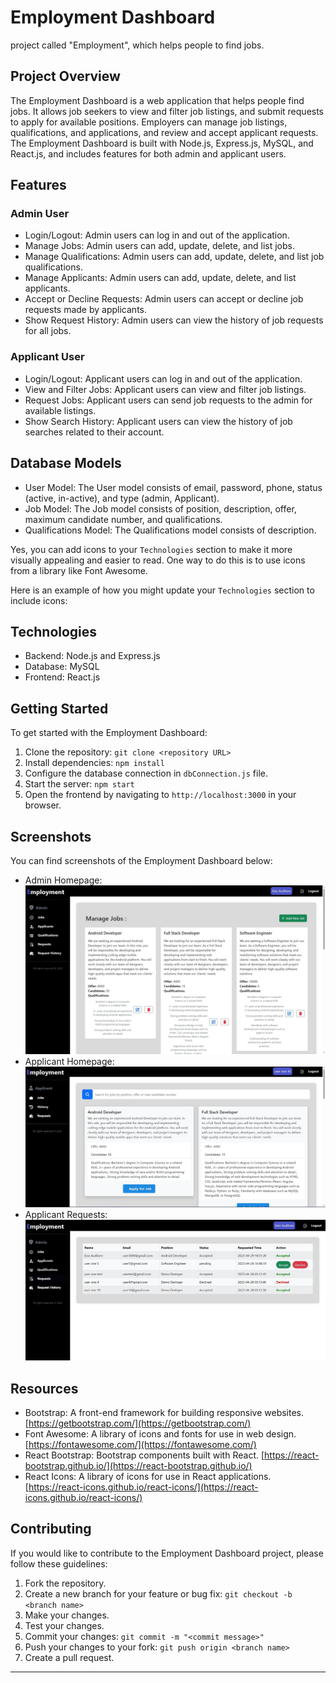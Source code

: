 # Employment Dashboard

project called "Employment", which helps people to find jobs.

## Project Overview

The Employment Dashboard is a web application that helps people find jobs. It allows job seekers to view and filter job listings, and submit requests to apply for available positions. Employers can manage job listings, qualifications, and applications, and review and accept applicant requests. The Employment Dashboard is built with Node.js, Express.js, MySQL, and React.js, and includes features for both admin and applicant users.

## Features

### Admin User

- Login/Logout: Admin users can log in and out of the application.
- Manage Jobs: Admin users can add, update, delete, and list jobs.
- Manage Qualifications: Admin users can add, update, delete, and list job qualifications.
- Manage Applicants: Admin users can add, update, delete, and list applicants.
- Accept or Decline Requests: Admin users can accept or decline job requests made by applicants.
- Show Request History: Admin users can view the history of job requests for all jobs.

### Applicant User

- Login/Logout: Applicant users can log in and out of the application.
- View and Filter Jobs: Applicant users can view and filter job listings.
- Request Jobs: Applicant users can send job requests to the admin for available listings.
- Show Search History: Applicant users can view the history of job searches related to their account.

## Database Models

- User Model: The User model consists of email, password, phone, status (active, in-active), and type (admin, Applicant).
- Job Model: The Job model consists of position, description, offer, maximum candidate number, and qualifications.
- Qualifications Model: The Qualifications model consists of description.

Yes, you can add icons to your `Technologies` section to make it more visually appealing and easier to read. One way to do this is to use icons from a library like Font Awesome.

Here is an example of how you might update your `Technologies` section to include icons:

## Technologies

- Backend: <i class="fab fa-node-js"></i> Node.js and <i class="fab fa-node-js"></i> Express.js
- Database: <i class="fas fa-database"></i> MySQL
- Frontend: <i class="fab fa-react"></i> React.js

## Getting Started

To get started with the Employment Dashboard:

1. Clone the repository: `git clone <repository URL>`
2. Install dependencies: `npm install`
3. Configure the database connection in `dbConnection.js` file.
4. Start the server: `npm start`
5. Open the frontend by navigating to `http://localhost:3000` in your browser.

## Screenshots
You can find screenshots of the Employment Dashboard below:
- Admin Homepage: ![Alt Text](admin-hp.jpg "Admin Homepage")
- Applicant Homepage: ![Alt Text](applicant-hp.jpg "Applicant Homepage")
- Applicant Requests: ![Alt Text](applicant-req.jpg "Applicant Requests")

## Resources

- Bootstrap: A front-end framework for building responsive websites. [https://getbootstrap.com/](https://getbootstrap.com/)
- Font Awesome: A library of icons and fonts for use in web design. [https://fontawesome.com/](https://fontawesome.com/)
- React Bootstrap: Bootstrap components built with React. [https://react-bootstrap.github.io/](https://react-bootstrap.github.io/)
- React Icons: A library of icons for use in React applications. [https://react-icons.github.io/react-icons/](https://react-icons.github.io/react-icons/)

## Contributing

If you would like to contribute to the Employment Dashboard project, please follow these guidelines:

1. Fork the repository.
2. Create a new branch for your feature or bug fix: `git checkout -b <branch name>`
3. Make your changes.
4. Test your changes.
5. Commit your changes: `git commit -m "<commit message>"`
6. Push your changes to your fork: `git push origin <branch name>`
7. Create a pull request.
---

